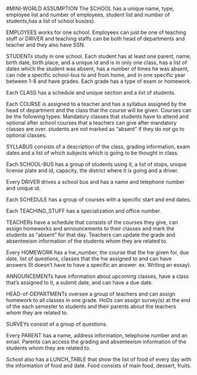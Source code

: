 #MINI-WORLD ASSUMPTION
The SCHOOL has a unique name, type, employee list and number of employees, student list and number of students,has a 
list of school bus(es).
 
EMPLOYEES works for one school. Employees can just be one of teaching stuff or DRIVER and teaching staffs can be 
both head of departments and teacher and they also have SSN. 

STUDENTs study in one school. Each student has at least one parent, name, birth date, birth place, and a unique id and  is in only one class,  has a list of dates which the student was absent, has a number of times he was absent, can ride a specific school-bus to and from home, and in one specific year between 1-8 and have grades. Each grade has a type of exam or homework.

Each CLASS has a schedule and unique section and a list of students.

Each COURSE is assigned to a teacher and has a syllabus assigned by the head of department and the class that the course will be given. Courses can be the following types: Mandatory classes that students have to attend and optional after school courses that a teachers can give after mandatory classes are over. students are not marked as “absent” if they do not go to optional classes. 

SYLLABUS consists of a description of the class, grading information, exam dates and a list of which subjects which is going to be thought in class. 

Each SCHOOL-BUS has a group of students using it, a list of stops, unique license plate and id, capacity, the district where it is going and a driver. 

Every DRIVER drives a school bus and has a name and telephone number and unique id. 

Each SCHEDULE has a group of courses with a specific start and end dates. 

Each TEACHING_STUFF has a specialization and office number.

TEACHERs have a schedule that consists of the courses they give, can assign homeworks and announcements to their classes and mark the students as “absent” for that day. Teachers can update the grade and absenteeism information of the students whom they are related to.

Every HOMEWORK has a hw_number, the course that the hw given for, due date, list of questions, classes that the hw assigned to and can have answers (It doesn’t have to have a specific an answer. ex. Writing an essay). 

ANNOUNCEMENTs have information about upcoming classes, have a class that’s assigned to it, a submit date, and can have a due date. 

HEAD-of-DEPARTMENTs oversee a group of teachers and can assign homework to all classes in one grade. HoDs can assign survey(s) at the end of the each semester to students and their parents about the teachers whom they are related to.

SURVEYs consist of a group of questions. 

Every PARENT has a name, address information, telephone number and an email. Parents can access the grading and absenteeism information of the students whom they are related to.

School also has a LUNCH_TABLE that show the list of food of every day with the information of food and date. Food consists of main food, dessert, fruits.
